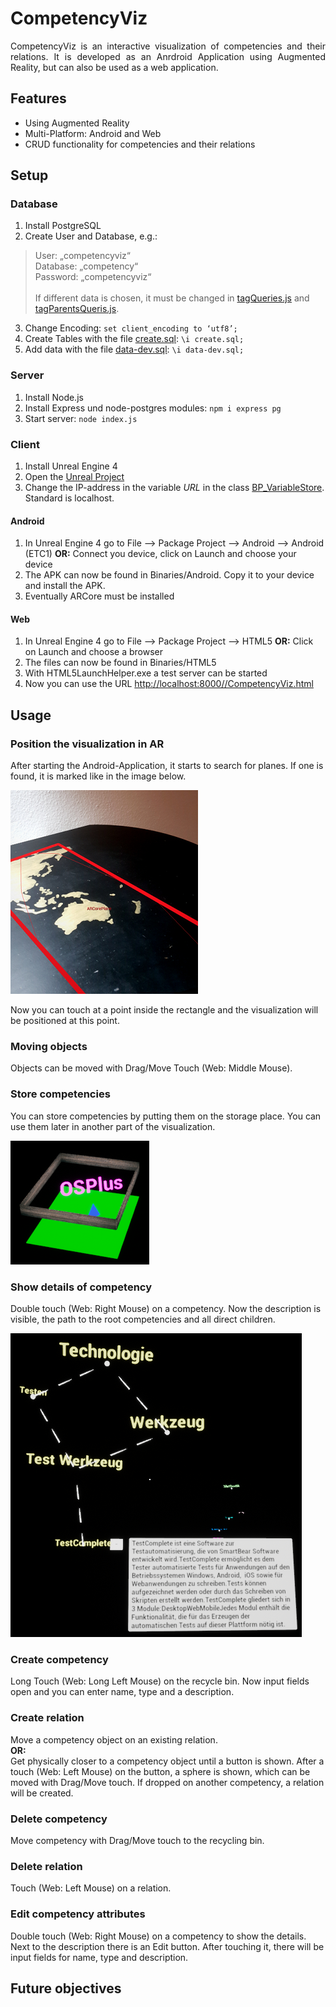 # CompetencyViz
<p align="justify">
CompetencyViz is an interactive visualization of competencies and their relations.
It is developed as an Anrdroid Application using Augmented Reality, but can also be 
used as a web application.

<br>

## Features ##
* Using Augmented Reality
* Multi-Platform: Android and Web
* CRUD functionality for competencies and their relations

## Setup ##
<p align="justify">

### Database ###

1.  Install PostgreSQL
2.	Create User and Database, e.g.:
>  User: „competencyviz“<br>
>  Database: „competency“<br>
>  Password: „competencyviz“<br><br>
>  If different data is chosen, it must be changed in [tagQueries.js](server/node-api-postgres/tagQueries.js) and [tagParentsQueris.js](server/node-api-postgres/tagParentsQueries.js).<br>

3.	Change Encoding: `set client_encoding to ‘utf8’;`
4.	Create Tables with the file [create.sql](server/sql-data/create.sql): `\i create.sql;`
5.	Add data with the file [data-dev.sql](server/sql-data/data-dev.sql): `\i data-dev.sql;`

### Server ###

1.	Install Node.js
2.	Install Express und node-postgres modules: `npm i express pg`
3.	Start server: `node index.js`

### Client ###

1.  Install Unreal Engine 4
2.  Open the [Unreal Project](client/CompetencyViz/CompetencyViz.uproject)
3.  Change the IP-address in the variable *URL* in the class [BP_VariableStore](client/CompetencyViz/Content/Blueprints/BP_VariableStore.uasset). Standard is localhost.

#### Android ####

1.  In Unreal Engine 4 go to File --> Package Project --> Android --> Android (ETC1) **OR:** Connect you device, click on Launch and choose your device
1.	The APK can now be found in Binaries/Android. Copy it to your device and install the APK.
2.	Eventually ARCore must be installed

#### Web ####

1.  In Unreal Engine 4 go to File --> Package Project --> HTML5 **OR:** Click on Launch and choose a browser
2.  The files can now be found in Binaries/HTML5
3.  With HTML5LaunchHelper.exe a test server can be started
4.  Now you can use the URL [http://localhost:8000//CompetencyViz.html](http://localhost:8000//CompetencyViz.html)


## Usage ##
<p align="justify">

### Position the visualization in AR ###
After starting the Android-Application, it starts to search for planes. If one is found, it is marked like in the image below.

![alt text](documentation/Plane.png "Visualization of a plane")

Now you can touch at a point inside the rectangle and the visualization will be positioned at this point.

### Moving objects ###
Objects can be moved with Drag/Move Touch (Web: Middle Mouse).

### Store competencies ###
You can store competencies by putting them on the storage place. You can use them later in another part of the visualization.

![alt text](documentation/StoargePlace.png "StoragePlace")

### Show details of competency ###
Double touch (Web: Right Mouse) on a competency. Now the description is visible, the path to the root competencies and all direct children.

![alt text](documentation/CompetencyDetails.png "Details of competency")

### Create competency ###
Long Touch (Web: Long Left Mouse) on the recycle bin. Now input fields open and you can enter name, type and a description.

### Create relation ###
Move a competency object on an existing relation.<br>
**OR:** <br>
Get physically closer to a competency object until a button is shown. After a touch (Web: Left Mouse) on the button, a sphere is shown, which can be moved with Drag/Move touch. If dropped on another competency, a relation will be created.

### Delete competency ###
Move competency with Drag/Move touch to the recycling bin.

### Delete relation ###
Touch (Web: Left Mouse) on a relation.

### Edit competency attributes ###
Double touch (Web: Right Mouse) on a competency to show the details. Next to the description there is an Edit button. After touching it, there will be input fields for name, type and description.
  
## Future objectives ##